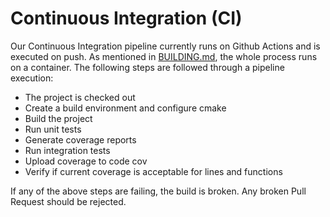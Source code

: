 # Continuous Integration (CI)

Our Continuous Integration pipeline currently runs on Github Actions and is executed on push. As mentioned in [BUILDING.md](BUILDING.md), the whole process runs on a container. The following steps are followed through a pipeline execution:

* The project is checked out
* Create a build environment and configure cmake
* Build the project
* Run unit tests
* Generate coverage reports
* Run integration tests
* Upload coverage to code cov
* Verify if current coverage is acceptable for lines and functions
  
If any of the above steps are failing, the build is broken. Any broken Pull Request should be rejected.
